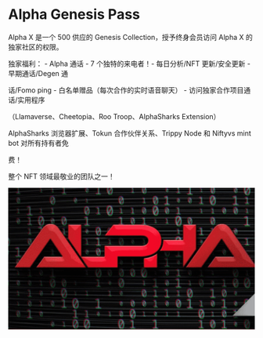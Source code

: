 # Alpha Genesis Pass

Alpha X 是一个 500 供应的 Genesis Collection，授予终身会员访问 Alpha X 的独家社区的权限。

独家福利： - Alpha 通话 - 7 个独特的来电者！- 每日分析/NFT 更新/安全更新 - 早期通话/Degen 通

话/Fomo ping - 白名单赠品（每次合作的实时语音聊天） - 访问独家合作项目通话/实用程序

（Llamaverse、Cheetopia、Roo Troop、AlphaSharks Extension）

AlphaSharks 浏览器扩展、Tokun 合作伙伴关系、Trippy Node 和 Niftyvs mint bot 对所有持有者免

费！

整个 NFT 领域最敬业的团队之一！

![NFT](45464_new.PNG)
